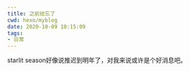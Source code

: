 ```yaml
---
title: 之前给忘了
cwd: hexo/myblog
date: 2020-10-09 10:15:09
tags:
- 日常
---
```


starlit season好像说推迟到明年了，对我来说或许是个好消息吧。

